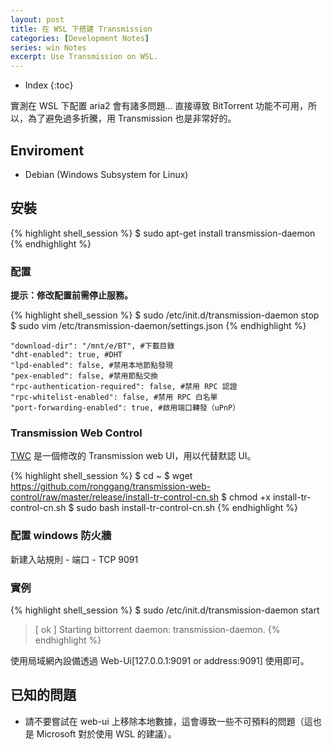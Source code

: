 ```yaml
---
layout: post
title: 在 WSL 下搭建 Transmission
categories: [Development Notes]
series: win Notes
excerpt: Use Transmission on WSL.
---
```

* Index
{:toc}

實測在 WSL 下配置 aria2 會有諸多問題... 直接導致 BitTorrent 功能不可用，所以，為了避免過多折騰，用 Transmission 也是非常好的。

## Enviroment

- Debian (Windows Subsystem for Linux)

## 安裝

{% highlight shell_session %}
$ sudo apt-get install tr​​ansmission-daemon
{% endhighlight %}

### 配置

**提示：修改配置前需停止服務。**

{% highlight shell_session %}
$ sudo /etc/init.d/transmission-daemon stop
$ sudo vim /etc/transmission-daemon/settings.json
{% endhighlight %}

	"download-dir": "/mnt/e/BT", #下載目錄
	"dht-enabled": true, #DHT
	"lpd-enabled": false, #禁用本地節點發現
	"pex-enabled": false, #禁用節點交換
	"rpc-authentication-required": false, #禁用 RPC 認證
	"rpc-whitelist-enabled": false, #禁用 RPC 白名單
	"port-forwarding-enabled": true, #啟用端口轉發（uPnP）

### Transmission Web Control

[TWC][1] 是一個修改的 Transmission web UI，用以代替默認 UI。

{% highlight shell_session %}
$ cd \~
$ wget https://github.com/ronggang/transmission-web-control/raw/master/release/install-tr-control-cn.sh
$ chmod +x install-tr-control-cn.sh
$ sudo bash install-tr-control-cn.sh
{% endhighlight %}

### 配置 windows 防火牆

新建入站規則 - 端口 - TCP 9091

### 實例

{% highlight shell_session %}
$ sudo /etc/init.d/transmission-daemon start
> [ ok ] Starting bittorrent daemon: transmission-daemon.
{% endhighlight %}

使用局域網內設備透過 Web-Ui[127.0.0.1:9091 or address:9091] 使用即可。

## 已知的問題

- 請不要嘗試在 web-ui 上移除本地數據，這會導致一些不可預料的問題（這也是 Microsoft 對於使用 WSL 的建議）。

[1]:	https://github.com/ronggang/transmission-web-control